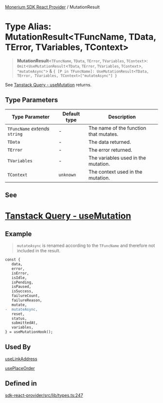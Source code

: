 [Monerium SDK React Provider](../README.md) / MutationResult

# Type Alias: MutationResult\<TFuncName, TData, TError, TVariables, TContext\>

> **MutationResult**\<`TFuncName`, `TData`, `TError`, `TVariables`, `TContext`\>: `Omit`\<`UseMutationResult`\<`TData`, `TError`, `TVariables`, `TContext`\>, `"mutateAsync"`\> & `{ [P in TFuncName]: UseMutationResult<TData, TError, TVariables, TContext>["mutateAsync"] }`

See [Tanstack Query - useMutation](https://tanstack.com/query/latest/docs/framework/react/reference/useMutation) returns.

## Type Parameters

| Type Parameter                 | Default type | Description                            |
| ------------------------------ | ------------ | -------------------------------------- |
| `TFuncName` _extends_ `string` | -            | The name of the function that mutates. |
| `TData`                        | -            | The data returned.                     |
| `TError`                       | -            | The error returned.                    |
| `TVariables`                   | -            | The variables used in the mutation.    |
| `TContext`                     | `unknown`    | The context used in the mutation.      |

## See

# [Tanstack Query - useMutation](https://tanstack.com/query/latest/docs/framework/react/reference/useMutation)

## Example

> `mutateAsync` is renamed according to the `TFuncName` and therefore not included in the result.

```diff
const {
   data,
   error,
   isError,
   isIdle,
   isPending,
   isPaused,
   isSuccess,
   failureCount,
   failureReason,
   mutate,
-  mutateAsync,
   reset,
   status,
   submittedAt,
   variables,
} = useMutationHook();
```

## Used By

[useLinkAddress](../functions/useLinkAddress.md)

[usePlaceOrder](../functions/usePlaceOrder.md)

## Defined in

[sdk-react-provider/src/lib/types.ts:247](https://github.com/monerium/js-monorepo/blob/ae1055c12538e860127a655bc059162d414323b3/packages/sdk-react-provider/src/lib/types.ts#L247)
